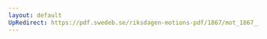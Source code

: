 ```yaml
---
layout: default
UpRedirect: https://pdf.swedeb.se/riksdagen-motions-pdf/1867/mot_1867__ak__00179/mot_1867__ak__00179_003.pdf
---
```

